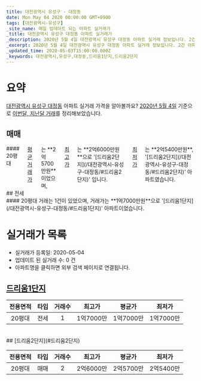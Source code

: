 ```yaml
---
title: 대전광역시 유성구 - 대정동
date: Mon May 04 2020 00:00:00 GMT+0900
tags: [대전광역시-유성구]
_site_name: 매일 업데이트 되는 아파트 실거래가
_title: 대전광역시 유성구 대정동 아파트 실거래가
_description: 2020년 5월 4일 대전광역시 유성구 대정동 아파트 실거래 정보입니다. 2건 아파트 정보가 있습니다.
_excerpt: 2020년 5월 4일 대전광역시 유성구 대정동 아파트 실거래 정보입니다. 2건 아파트 정보가 있습니다.
_updated_time: 2020-05-03T15:00:00.000Z
_keywords: 대전광역시,유성구,대정동,드리움1단지,드리움2단지
---
```





# 요약
<ins>대전광역시 유성구 대정동</ins> 아파트 실거래 가격을 알아볼까요? <ins>2020년 5월 4일</ins> 기준으로 <ins>이번달, 지난달 거래</ins>를 정리해보았습니다.

## 매매
<div class="container">
<div class="twelve columns" markdown="1">
#### 20평대
<ins>평균 거래가</ins>는 **2억5700만원**이었으며, <ins>최고가</ins>는 **2억6000만원**으로 '[드리움2단지](/대전광역시-유성구-대정동/#드리움2단지)' 입니다. <ins>최저가</ins>는 **2억5400만원**, '[드리움2단지](/대전광역시-유성구-대정동/#드리움2단지)' 아파트였습니다.
</div>
</div>
## 전세
<div class="container">
<div class="twelve columns" markdown="1">
#### 20평대
거래는 1건이 있었으며, 거래가는 **1억7000만원**으로 '[드리움1단지](/대전광역시-유성구-대정동/#드리움1단지)' 아파트이었습니다.
</div>
</div>



# 실거래가 목록
- 실거래가 등록일: 2020-05-04
- 업데이트 된 실거래 수: 0 건
- 아파트명을 클릭하면 외부 검색 페이지로 연결됩니다.

## [드리움1단지](#드리움1단지)

|전용면적|타입|거래수|최고가|평균가|최저가|
|:---:|:---:|:---:|:---:|:---:|:---:|
|20평대|<span class="deal-type-2">전세</span>|1|1억7000만|1억7000만|1억7000만|

<br/>
## [드리움2단지](#드리움2단지)

|전용면적|타입|거래수|최고가|평균가|최저가|
|:---:|:---:|:---:|:---:|:---:|:---:|
|20평대|<span class="deal-type-1">매매</span>|2|2억6000만|2억5700만|2억5400만|

<br/>



